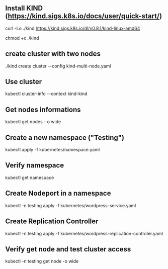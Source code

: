 Install KIND (https://kind.sigs.k8s.io/docs/user/quick-start/)
----------------------------------------
curl -Lo ./kind https://kind.sigs.k8s.io/dl/v0.8.1/kind-linux-amd64

chmod +x ./kind

create cluster with two nodes
----------------------------------------
./kind create cluster --config kind-multi-node.yaml


Use cluster
------------------------------------
kubectl cluster-info --context kind-kind


Get nodes informations
---------------------------------------------
kubectl get nodes - o wide


Create a new namespace ("Testing")
-----------------------------------------------
kubectl apply -f kubernetes/namespace.yaml

Verify namespace
---------------------------------------------
kubectl get namespace


Create Nodeport in a namespace
------------------------------------------------------
kubectl -n testing apply -f kubernetes/wordpress-service.yaml


Create Replication Controller
--------------------------------------------------
kubectl -n testing apply -f kubernetes/wordpress-replication-controler.yaml 


Verify get node and test cluster access
----------------------------------------------
kubectl -n testing get node -o wide
